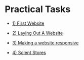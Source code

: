 # Practical Tasks 
 
 - [1) First Website](blocks/section1/1_workflow_process/6_practical.md)


- [2) Laying Out A Website](blocks/section1/2_the_web_what_it_is_who_owns_it/practical.md)
 
 
 
- [3) Making a website responsive](blocks/section1/4_supporting_mobile_design/practical.md)


- [4) Solent Stores](blocks/section2/session8/exercise.md)
